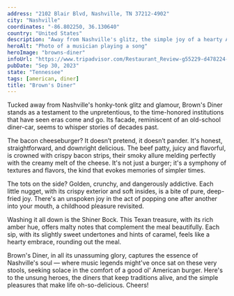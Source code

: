 ```yaml
---
address: "2102 Blair Blvd, Nashville, TN 37212-4902"
city: "Nashville"
coordinates: "-86.802250, 36.130640"
country: "United States"
description: "Away from Nashville's glitz, the simple joy of a hearty American meal"
heroAlt: "Photo of a musician playing a song"
heroImage: "browns-diner"
infoUrl: "https://www.tripadvisor.com/Restaurant_Review-g55229-d478224-Reviews-Brown_s_Diner-Nashville_Davidson_County_Tennessee.html"
pubDate: "Sep 30, 2023"
state: "Tennessee"
tags: [american, diner]
title: "Brown's Diner"
---
```


Tucked away from Nashville's honky-tonk glitz and glamour, Brown's Diner stands as a testament to the unpretentious, to the time-honored institutions that have seen eras come and go. Its facade, reminiscent of an old-school diner-car, seems to whisper stories of decades past.

The bacon cheeseburger? It doesn’t pretend, it doesn’t pander. It's honest, straightforward, and downright delicious. The beef patty, juicy and flavorful, is crowned with crispy bacon strips, their smoky allure melding perfectly with the creamy melt of the cheese. It's not just a burger; it's a symphony of textures and flavors, the kind that evokes memories of simpler times.

The tots on the side? Golden, crunchy, and dangerously addictive. Each little nugget, with its crispy exterior and soft insides, is a bite of pure, deep-fried joy. There's an unspoken joy in the act of popping one after another into your mouth, a childhood pleasure revisited.

Washing it all down is the Shiner Bock. This Texan treasure, with its rich amber hue, offers malty notes that complement the meal beautifully. Each sip, with its slightly sweet undertones and hints of caramel, feels like a hearty embrace, rounding out the meal.

Brown's Diner, in all its unassuming glory, captures the essence of Nashville's soul — where music legends might've once sat on these very stools, seeking solace in the comfort of a good ol' American burger. Here's to the unsung heroes, the diners that keep traditions alive, and the simple pleasures that make life oh-so-delicious. Cheers!
